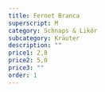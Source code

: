 ```yaml
---
title: Fernet Branca
superscript: M
category: Schnaps & Likör
subcategory: Kräuter
description: ""
price1: 2,8
price2: 5,0
price3: ""
order: 1
---
```

